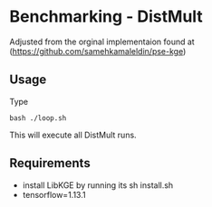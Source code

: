 Benchmarking - DistMult
===============================================================================
Adjusted from the orginal implementaion found at (https://github.com/samehkamaleldin/pse-kge)


Usage
------
Type

    bash ./loop.sh

This will execute all DistMult runs.


Requirements
------------
- install LibKGE by running its
    sh install.sh 
- tensorflow=1.13.1 
